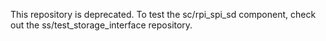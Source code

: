 This repository is deprecated. To test the sc/rpi_spi_sd component, check out the 
ss/test_storage_interface repository.